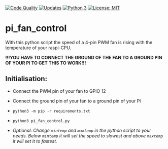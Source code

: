[![Code Quality](https://www.codefactor.io/repository/github/leow149/pi_fan_control/badge)](https://www.codefactor.io/repository/github/leow149/pi_fan_control)
[![Updates](https://pyup.io/repos/github/leow149/pi_fan_control/shield.svg)](https://pyup.io/repos/github/leow149/pi_fan_control/)
[![Python 3](https://pyup.io/repos/github/leow149/pi_fan_control/python-3-shield.svg)](https://pyup.io/repos/github/leow149/pi_fan_control/)
[![License: MIT](https://img.shields.io/badge/License-MIT-yellow.svg)](https://opensource.org/licenses/MIT)

# pi_fan_control

With this python script the speed of a 4-pin PWM fan is rising with the temperature of your raspi-CPU.

**!!!YOU HAVE TO CONNECT THE GROUND OF THE FAN TO A GROUND PIN OF YOUR PI TO GET THIS TO WORK!!!**

## Initialisation:

-   Connect the PWM pin of your fan to GPIO 12

-   Connect the ground pin of your fan to a ground pin of your Pi

-   `python3 -m pip -r requirements.txt`

-   `python3 pi_fan_control.py`

-   _Optional: Change `mintemp` and `maxtemp` in the python script to your needs. Below `mintemp` it will set the speed to slowest and above `maxtemp` it will set it to fastest._
